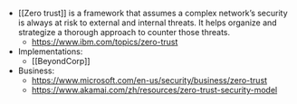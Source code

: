 - [[Zero trust]] is a framework that assumes a complex network’s security is always at risk to external and internal threats. It helps organize and strategize a thorough approach to counter those threats.
	- https://www.ibm.com/topics/zero-trust
- Implementations:
	- [[BeyondCorp]]
- Business:
	- https://www.microsoft.com/en-us/security/business/zero-trust
	- https://www.akamai.com/zh/resources/zero-trust-security-model